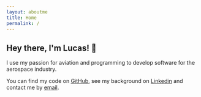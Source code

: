 ```yaml
---
layout: aboutme
title: Home
permalink: /
---
```

<div class="mt-4 container-fluid">
<h2> Hey there, I'm Lucas! 👋 </h2>
<p>I use my passion for aviation and programming to develop software for the aerospace industry. </p>
<span class="font-italic text-muted">You can find my code on <a class="social-link" href="https://github.com/iamlucassantos" class="SocialLink"> <u>GitHub</u></a>, see my background on <a href="https://www.linkedin.com/in/lucasvsantos/" ><u>Linkedin</u></a> and contact me by <a href="mailto:lucas6eng@gmail.com" ><u>email</u></a>.</span>
</div>